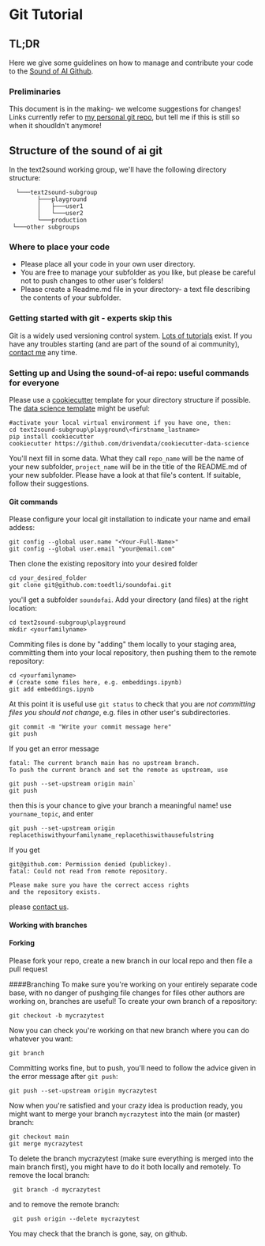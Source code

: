 # Git Tutorial
## TL;DR
Here we give some guidelines on how to manage and contribute your code to the [Sound of AI Github](https://github.com/TheSoundOfAIOSR/thesoundofaiosr.github.io).
### Preliminaries
This document is in the making- we welcome suggestions for changes! Links currently refer to [my personal git repo](https://github.com/toedtli/soundofai), but tell me if this is still so when it shoudldn't anymore!

## Structure of the sound of ai git
In the text2sound working group, we'll have the following directory structure:

      └───text2sound-subgroup
            ├───playground
            │   ├───user1
            │   └───user2
            └───production
     └───other subgroups 
### Where to place your code
- Please place all your code in your own user directory. 
- You are free to manage your subfolder as you like, but please be careful not to push changes to other user's folders!
- Please create a Readme.md file in your directory- a text file describing the contents of your subfolder. 

### Getting started with git - experts skip this
Git is a widely used versioning control system. [Lots of tutorials](https://www.freecodecamp.org/news/learn-the-basics-of-git-in-under-10-minutes-da548267cc91/) exist. If you have any troubles starting (and are part of the sound of ai community), [contact me](beat.toedtli@ost.ch) any time.

### Setting up and Using the sound-of-ai repo: useful commands for everyone
Please use a [cookiecutter](https://cookiecutter.readthedocs.io/en/1.7.2/) template for your directory structure if possible. The [data science template](https://drivendata.github.io/cookiecutter-data-science/) might be useful:

	#activate your local virtual environment if you have one, then:
	cd text2sound-subgroup\playground\<firstname_lastname>
	pip install cookiecutter
	cookiecutter https://github.com/drivendata/cookiecutter-data-science

You'll next fill in some data. What they call `repo_name` will be the name of your new subfolder, `project_name` will be in the title of the README.md of your new subfolder. Please have a look at that file's content. If suitable, follow their suggestions. 

#### Git commands
Please configure your local git installation to indicate your name and email addess:

    git config --global user.name "<Your-Full-Name>"
    git config --global user.email "your@email.com"

Then clone the existing repository into your desired folder

    cd your_desired_folder
    git clone git@github.com:toedtli/soundofai.git
    
you'll get a subfolder `soundofai`. Add your directory (and files) at the right location:

    cd text2sound-subgroup\playground
    mkdir <yourfamilyname>

Commiting files is done by "adding" them locally to your staging area, committing them into your local repository, then pushing them to the remote repository:

    cd <yourfamilyname>
    # (create some files here, e.g. embeddings.ipynb)
    git add embeddings.ipynb
    
At this point it is useful use `git status` to check that you are *not committing files you should not change*, e.g. files in other user's subdirectories.

    git commit -m "Write your commit message here"
    git push

If you get an error message 

    fatal: The current branch main has no upstream branch.
    To push the current branch and set the remote as upstream, use

    git push --set-upstream origin main`
    git push

then this is your chance to give your branch a meaningful name! use `yourname_topic`, and enter 
    
    git push --set-upstream origin replacethiswithyourfamilyname_replacethiswithausefulstring

If you get

    git@github.com: Permission denied (publickey).
    fatal: Could not read from remote repository.

    Please make sure you have the correct access rights
    and the repository exists.

please [contact us](beat.toedtli@ost.ch). 

#### Working with branches
#### Forking
Please fork your repo, create a new branch in our local repo and then file a pull request

####Branching
To make sure you're working on your entirely separate code base, with no danger of pushging file changes for files other authors are working on, branches are useful! To create your own branch of a repository:

    git checkout -b mycrazytest

Now you can check you're working on that new branch where you can do whatever you want:

    git branch

Committing works fine, but to push, you'll need to follow the advice given in the error message after `git push`:

    git push --set-upstream origin mycrazytest

Now when you're satisfied and your crazy idea is production ready, you might want to merge your branch `mycrazytest` into the main (or master) branch:

    git checkout main
    git merge mycrazytest

To delete the branch mycrazytest (make sure everything is merged into the main branch first), you might have to do it both locally and remotely. To remove the local branch:

     git branch -d mycrazytest

and to remove the remote branch:
    
     git push origin --delete mycrazytest

You may check that the branch is gone, say, on github.

